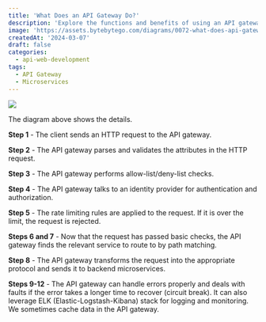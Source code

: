 ```yaml
---
title: 'What Does an API Gateway Do?'
description: 'Explore the functions and benefits of using an API gateway in microservices.'
image: 'https://assets.bytebytego.com/diagrams/0072-what-does-api-gateway-do.png'
createdAt: '2024-03-07'
draft: false
categories:
  - api-web-development
tags:
  - API Gateway
  - Microservices
---
```


![](https://assets.bytebytego.com/diagrams/0072-what-does-api-gateway-do.png)

The diagram above shows the details.

**Step 1** - The client sends an HTTP request to the API gateway.

**Step 2** - The API gateway parses and validates the attributes in the HTTP request.

**Step 3** - The API gateway performs allow-list/deny-list checks.

**Step 4** - The API gateway talks to an identity provider for authentication and authorization.

**Step 5** - The rate limiting rules are applied to the request. If it is over the limit, the request is rejected.

**Steps 6 and 7** - Now that the request has passed basic checks, the API gateway finds the relevant service to route to by path matching.

**Step 8** - The API gateway transforms the request into the appropriate protocol and sends it to backend microservices.

**Steps 9-12** - The API gateway can handle errors properly and deals with faults if the error takes a longer time to recover (circuit break). It can also leverage ELK (Elastic-Logstash-Kibana) stack for logging and monitoring. We sometimes cache data in the API gateway.
